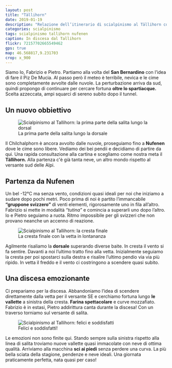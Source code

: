 ```yaml
---
layout: post
title: "Tällihorn"
date: 2019-01-19
description: "Relazione dell’itinerario di scialpinismo al Tällihorn con partenza da Nufenen nel Canton Grigioni dopo il San Bernardino"
categories: scialpinismo
tags: scialpinismo tallihorn nufenen 
caption: In discesa dal Tallihorn
flickr: 72157702665549462
gps: true
map: 46.568817,9.231703
crop: x_900
---
```


Siamo Io, Fabrizio e Pietro. Partiamo alla volta del **San Bernardino** con l’idea di fare il Piz De Mucia. Al passo però il meteo è terribile, nevica e le cime sono completamente avvolte dalle nuvole. La perturbazione arriva da sud, quindi propongo di continuare per cercare fortuna **oltre lo spartiacque.** Scelta azzeccata, ampi squarci di sereno subito dopo il tunnel.

## Un nuovo obbiettivo

<figure>
    <img src="https://farm8.staticflickr.com/7842/46830739901_361ac0d714_c.jpg" alt="Scialpinismo al Tallihorn: la prima parte della salita lungo la dorsal" /> 
    <figcaption>La prima parte della salita lungo la dorsale</figcaption>
</figure>

Il Chilchalphorn è ancora avvolto dalle nuvole, proseguiamo fino a **Nufenen** dove le cime sono libere.
Vediamo dei bei pendii e decidiamo di partire da qui. Una rapida consultazione alla cartina e scegliamo come nostra meta il **Tällihorn.** Alla partenza c'è già tanta neve, un altro mondo rispetto al versante sud delle Alpi.

## Partenza da Nufenen

Un bel -12°C ma senza vento, condizioni quasi ideali per noi che iniziamo a sudare dopo pochi metri. Poco prima di noi è partito l’immancabile **“gruppone svizzero”** di venti elementi, rigorosamente uno in fila all’altro. Fabrizio si mette in modalità *“tutina”* e comincia a superarli uno dopo l’altro. Io e Pietro seguiamo a ruota. Ritmo impossibile per gli svizzeri che non provano neanche un accenno di reazione.

<figure>
    <img src="https://farm5.staticflickr.com/4878/45915893055_5d2aa49eb8_c.jpg" alt="Scialpinismo al Tallihorn: la cresta finale" /> 
    <figcaption>La cresta finale con la vetta in lontananza</figcaption>
</figure>

Agilmente risaliamo la **dorsale** superando diverse baite. In cresta il vento si fa sentire. Davanti a noi l’ultimo tratto fino alla vetta. Inizialmente seguiamo la cresta per poi spostarci sulla destra e risalire l’ultimo pendio via via più ripido. In vetta il freddo e il vento ci costringono a scendere quasi subito.

## Una discesa emozionante

Ci prepariamo per la discesa. Abbandoniamo l’idea di scendere direttamente dalla vetta per il versante SE e cerchiamo fortuna lungo **le vallette** a sinistra della cresta. **Farina spettacolare** e curve mozzafiato. Fabrizio è in estasi, Pietro addirittura canta durante la discesa! Con un traverso torniamo sul versante di salita.

<figure>
    <img src="https://farm5.staticflickr.com/4859/46830728051_e91fb66760_c.jpg" alt="Scialpinismo al Tallihorn: felici e soddisfatti" /> 
    <figcaption>Felici e soddisfatti!</figcaption>
</figure>

Le emozioni non sono finite qui. Stando sempre sulla sinistra rispetto alla linea di salita troviamo nuove vallette quasi immacolate con neve di ottima qualità. Arriviamo alla macchina **sci ai piedi** senza perdere una curva. La più bella sciata della stagione, pendenze e neve ideali. Una giornata praticamente perfetta, nata quasi per caso!
